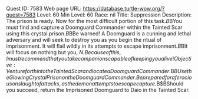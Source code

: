 Quest ID: 7583
Web page URL: https://database.turtle-wow.org/?quest=7583
Level: 60
Min Level: 60
Race: nil
Title: Suppression
Description: The prison is ready. Now for the most difficult portion of this task.$B$BYou must find and capture a Doomguard Commander within the Tainted Scar using this crystal prison.$B$BBe warned! A Doomguard is a cunning and lethal adversary and will seek to destroy you as you begin the ritual of imprisonment. It will flail wildly in its attempts to escape imprisonment.$B$BIt will focus on nothing but you, $N. Because of this, I must recommend that you take companions capable of keeping you alive!
Objective: Venture forth into the Tainted Scar and locate a Doomguard Commander.$B$BUse the Glowing Crystal Prison on the Doomguard Commander. Be prepared for a ferocious onslaught of attacks, as the demon attempts to escape capture.$B$BShould you succeed, return the Imprisoned Doomguard to Daio in the Tainted Scar.
